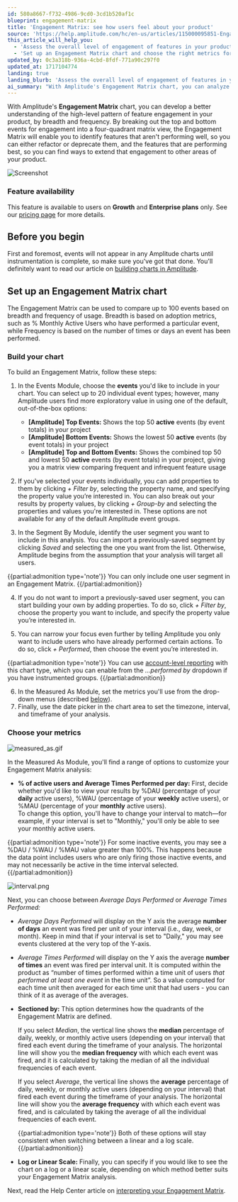 ```yaml
---
id: 580a8667-f732-4986-9cd0-3cd1b520af1c
blueprint: engagement-matrix
title: 'Engagement Matrix: see how users feel about your product'
source: 'https://help.amplitude.com/hc/en-us/articles/115000095851-Engagement-Matrix-discover-what-your-users-love-and-don-t-love-about-your-product'
this_article_will_help_you:
  - 'Assess the overall level of engagement of features in your product'
  - 'Set up an Engagement Matrix chart and choose the right metrics for your analysis'
updated_by: 0c3a318b-936a-4cbd-8fdf-771a90c297f0
updated_at: 1717104774
landing: true
landing_blurb: 'Assess the overall level of engagement of features in your product'
ai_summary: "With Amplitude's Engagement Matrix chart, you can analyze feature engagement patterns in your product. It helps you identify poorly performing features for improvement or removal and highlights successful features for expansion. This tool is available to users on Growth and Enterprise plans. To set up the Engagement Matrix chart, select events, define user segments, and customize metrics. The chart displays event breadth and frequency, allowing you to make data-driven decisions to enhance your product's performance. Explore the Engagement Matrix to optimize user engagement and product success."
---
```

With Amplitude's **Engagement Matrix** chart, you can develop a better understanding of the high-level pattern of feature engagement in your product, by breadth and frequency. By breaking out the top and bottom events for engagement into a four-quadrant matrix view, the Engagement Matrix will enable you to identify features that aren't performing well, so you can either refactor or deprecate them, and the features that are performing best, so you can find ways to extend that engagement to other areas of your product.

![Screenshot](/docs/output/img/engagement-matrix/screenshot.png)

### Feature availability

This feature is available to users on **Growth** and **Enterprise plans** only. See our [pricing page](https://amplitude.com/pricing) for more details.

## Before you begin

First and foremost, events will not appear in any Amplitude charts until instrumentation is complete, so make sure you've got that done. You'll definitely want to read our article on [building charts in Amplitude](/docs/get-started/helpful-definitions).

## Set up an Engagement Matrix chart

The Engagement Matrix can be used to compare up to 100 events based on breadth and frequency of usage. Breadth is based on adoption metrics, such as % Monthly Active Users who have performed a particular event, while Frequency is based on the number of times or days an event has been performed.

### Build your chart

To build an Engagement Matrix, follow these steps:

1. In the Events Module, choose the **events** you'd like to include in your chart. You can select up to 20 individual event types; however, many Amplitude users find more exploratory value in using one of the default, out-of-the-box options:
	* **[Amplitude] Top Events:** Shows the top 50 **active** events (by event totals) in your project
	* **[Amplitude] Bottom Events:** Shows the lowest 50 **act**i**ve** events (by event totals) in your project
	* **[Amplitude] Top and Bottom Events:** Shows the combined top 50 and lowest 50 **active** events (by event totals) in your project, giving you a matrix view comparing frequent and infrequent feature usage
	
2. If you've selected your events individually, you can add properties to them by clicking *+ Filter by*, selecting the property name, and specifying the property value you’re interested in. You can also break out your results by property values, by clicking *+ Group-by* and selecting the properties and values you're interested in. These options are not available for any of the default Amplitude event groups.
3. In the Segment By Module, identify the user segment you want to include in this analysis. You can import a previously-saved segment by clicking *Saved* and selecting the one you want from the list. Otherwise, Amplitude begins from the assumption that your analysis will target all users.  
  
  {{partial:admonition type='note'}}
  You can only include one user segment in an Engagement Matrix.
  {{/partial:admonition}}
  
4. If you do not want to import a previously-saved user segment, you can start building your own by adding properties. To do so, click *+ Filter by*, choose the property you want to include, and specify the property value you’re interested in.

5. You can narrow your focus even further by telling Amplitude you only want to include users who have already performed certain actions. To do so, click *+ Performed*, then choose the event you’re interested in.  
  
  {{partial:admonition type='note'}}
   You can use [account-level reporting](/docs/analytics/account-level-reporting) with this chart type, which you can enable from the *...performed by* dropdown if you have instrumented groups.
  {{/partial:admonition}}

6. In the Measured As Module, set the metrics you'll use from the drop-down menus (described [below](#01H823GJ8AGWK069EYH4GJSVET)).
7. Finally, use the date picker in the chart area to set the timezone, interval, and timeframe of your analysis.

### Choose your metrics

![measured_as.gif](/docs/output/img/engagement-matrix/measured-as-gif.gif)

In the Measured As Module, you'll find a range of options to customize your Engagement Matrix analysis: 

* **% of active users and Average Times Performed per day:** First, decide whether you'd like to view your results by %DAU (percentage of your **daily** active users), %WAU (percentage of your **weekly** active users), or %MAU (percentage of your **monthly** active users).  
To change this option, you'll have to change your interval to match—for example, if your interval is set to "Monthly," you'll only be able to see your monthly active users.

{{partial:admonition type='note'}}
For some inactive events, you may see a %DAU / %WAU / %MAU value greater than 100%. This happens because the data point includes users who are only firing those inactive events, and may not necessarily be active in the time interval selected. 
{{/partial:admonition}}

![interval.png](/docs/output/img/engagement-matrix/interval-png.png)

Next, you can choose between *Average Days Performed* or *Average Times Performed:*

* *Average Days Performed* will display on the Y axis the average **number of days** an event was fired per unit of your interval (i.e., day, week, or month). Keep in mind that if your interval is set to "Daily," you may see events clustered at the very top of the Y-axis.

* *Average Times Performed* will display on the Y axis the average **number of times** an event was fired per interval unit. It is computed within the product as “number of times performed within a time unit of users *that performed at least one event* in the time unit”. So a value computed for each time unit then averaged for each time unit that had users - you can think of it as average of the averages.

* **Sectioned by:** This option determines how the quadrants of the Engagement Matrix are defined.

	If you select *Median*, the vertical line shows the **median** percentage of daily, weekly, or monthly active users (depending on your interval) that fired each event during the timeframe of your analysis. The horizontal line will show you the **median frequency** with which each event was fired, and it is calculated by taking the median of all the individual frequencies of each event.

	If you select *Average*, the vertical line shows the **average** percentage of daily, weekly, or monthly active users (depending on your interval) that fired each event during the timeframe of your analysis. The horizontal line will show you the **average frequency** with which each event was fired, and is calculated by taking the average of all the individual frequencies of each event.

  {{partial:admonition type='note'}}
  Both of these options will stay consistent when switching between a linear and a log scale.
  {{/partial:admonition}}

* **Log or Linear Scale:** Finally, you can specify if you would like to see the chart on a log or a linear scale, depending on which method better suits your Engagement Matrix analysis.

Next, read the Help Center article on [interpreting your Engagement Matrix](/docs/analytics/charts/engagement-matrix/engagement-matrix-interpret).